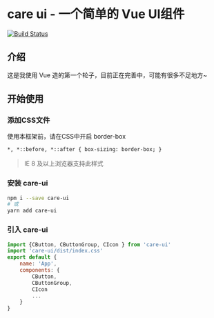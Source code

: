 # care ui - 一个简单的 Vue UI组件

[![Build Status](https://travis-ci.org/ChenNing02/care.svg?branch=master)](https://travis-ci.org/ChenNing02/care)

## 介绍

这是我使用 Vue 造的第一个轮子，目前正在完善中，可能有很多不足地方~

## 开始使用

### 添加CSS文件

使用本框架前，请在CSS中开启 border-box

```html
*, *::before, *::after { box-sizing: border-box; }
```

> IE 8 及以上浏览器支持此样式

### 安装 care-ui

```sh
npm i --save care-ui
# 或
yarn add care-ui
```

### 引入 care-ui

```js
import {CButton, CButtonGroup, CIcon } from 'care-ui'
import 'care-ui/dist/index.css'
export default {
    name: 'App',
    components: {
        CButton,
        CButtonGroup,
        CIcon
        ...
    }
}
```


<!-- ## 文档

...

## 提问

...

## 变更记录

...

## 联系方式

...

## 贡献代码

## 运行

```sh
npx parcel index.html
# 或
./node_modules/.bin/parcel index.html
```

如果报错运行：

```sh
npx parcel index.html --no-cache
```

## 打包

```sh
npx parcel build index.js --no-cache --no-minify
​``` -->
